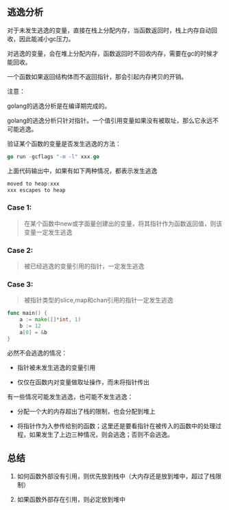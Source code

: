 ## 逃逸分析

对于未发生逃逸的变量，直接在栈上分配内存，当函数返回时，栈上内存自动回收，因此能减小gc压力。

对逃逸的变量，会在堆上分配内存，函数返回时不回收内存，需要在gc的时候才能回收。

一个函数如果返回结构体而不返回指针，那会引起内存拷贝的开销。

注意：

golang的逃逸分析是在编译期完成的。

golang的逃逸分析只针对指针。一个值引用变量如果没有被取址，那么它永远不可能逃逸。

验证某个函数的变量是否发生逃逸的方法：

```go
go run -gcflags "-m -l" xxx.go
```

上面代码输出中，如果有如下两种情况，都表示发生逃逸

```go
moved to heap:xxx
xxx escapes to heap
```

### Case 1:

> 在某个函数中new或字面量创建出的变量，将其指针作为函数返回值，则该变量一定发生逃逸

### Case 2:

> 被已经逃逸的变量引用的指针，一定发生逃逸

### Case 3:

> 被指针类型的slice,map和chan引用的指针一定发生逃逸

```go
func main() {
    a := make([]*int, 1)
    b := 12
    a[0] = &b
}
```

必然不会逃逸的情况：

- 指针被未发生逃逸的变量引用

- 仅仅在函数内对变量做取址操作，而未将指针传出

有一些情况可能发生逃逸，也可能不发生逃逸：

- 分配一个大的内存超出了栈的限制，也会分配到堆上

- 将指针作为入参传给别的函数；这里还是要看指针在被传入的函数中的处理过程，如果发生了上边三种情况，则会逃逸；否则不会逃逸。

## 总结

1. 如何函数外部没有引用，则优先放到栈中（大内存还是放到堆中，超过了栈限制）

2. 如果函数外部存在引用，则必定放到堆中
